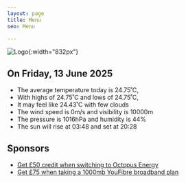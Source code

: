 ```yaml
---
layout: page
title: Menu
seo: Menu

---
```


![Logo](/images/logo.jpg){:width="832px"}

<!-- weather_marker starts -->
## On Friday, 13 June 2025

- The average temperature today is 24.75˚C,
- With highs of 24.75˚C and lows of 24.75˚C,
- It may feel like 24.43˚C with few clouds
- The wind speed is 0m/s and visibility is 10000m
- The pressure is 1016hPa and humidity is 44%
- The sun will rise at 03:48 and set at 20:28

<!-- weather_marker ends -->

## Sponsors

- [Get £50 credit when switching to Octopus Energy](https://bit.ly/3oD1nnS)
- [Get £75 when taking a 1000mb YouFibre broadband plan](https://aklam.io/91zWhU?)
